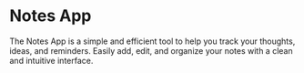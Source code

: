 # Notes App

The Notes App is a simple and efficient tool to help you track your thoughts, ideas, and reminders. Easily add, edit, and organize your notes with a clean and intuitive interface.
